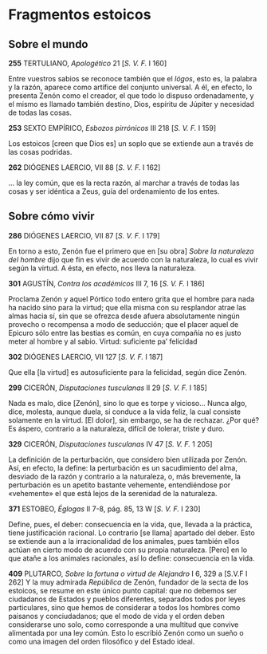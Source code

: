 # Fragmentos estoicos
## Sobre el mundo

**255** TERTULIANO, *Apologético* 21 [*S. V. F.* I 160]


Entre vuestros sabios se reconoce también que el *lógos*, esto es, la palabra y la razón, aparece como artífice del conjunto universal. A él, en efecto, lo presenta Zenón
como el creador, el que todo lo dispuso ordenadamente, y el mismo es llamado también destino, Dios, espíritu de Júpiter y necesidad de todas las cosas.


**253** SEXTO EMPÍRICO, *Esbozos pirrónicos* III 218 [*S. V. F.* I 159] 


Los estoicos [creen que Dios es] un soplo que se extiende aun a través de las cosas podridas.


**262** DIÓGENES LAERCIO, VII 88 [*S. V. F.* I 162]


... la ley común, que es la recta razón, al marchar a través de todas las cosas y ser idéntica a Zeus, guía del ordenamiento de los entes.


## Sobre cómo vivir


**286** DIÓGENES LAERCIO, VII 87 [*S. V. F.* I 179]


En torno a esto, Zenón fue el primero que en [su obra] *Sobre la naturaleza del hombre* dijo que fin es vivir de acuerdo con la naturaleza, lo cual es vivir según la virtud. A ésta, en efecto, nos lleva la naturaleza.


**301** AGUSTÍN, *Contra los académicos* III 7, 16 [*S. V. F.* I 186]


Proclama Zenón y aquel Pórtico todo entero grita que el hombre para nada ha nacido sino para la virtud; que ella misma con su resplandor atrae las almas hacia sí, sin que se ofrezca desde afuera absolutamente ningún provecho o recompensa a modo de seducción; que el placer aquel de Epicuro sólo entre las bestias es común, en cuya compañía no es justo meter al hombre y al sabio. 
Virtud: suficiente pa’ felicidad


**302** DIÓGENES LAERCIO, VII 127 [*S. V. F.* I 187]


Que ella [la virtud] es autosuficiente para la felicidad, según dice Zenón.



**299** CICERÓN, *Disputaciones tusculanas* II 29 [*S. V. F.* I 185]


Nada es malo, dice [Zenón], sino lo que es torpe y vicioso... Nunca algo, dice, molesta, aunque duela, si conduce a la vida feliz, la cual consiste solamente en la virtud. [El dolor], sin embargo, se ha de rechazar. ¿Por qué? Es áspero, contrario a la naturaleza, difícil de tolerar, triste y duro.


**329** CICERÓN, *Disputaciones tusculanas* IV 47 [*S. V. F.* 1 205]


La definición de la perturbación, que considero bien utilizada por Zenón. Así, en efecto, la define: la perturbación es un sacudimiento del alma, desviado de la razón y contrario a la naturaleza, o, más brevemente, la perturbación es un apetito bastante vehemente, entendiéndose por «vehemente» el que está lejos de la serenidad de la naturaleza.


**371** ESTOBEO, *Églogas* II 7-8, pág. 85, 13 W [*S. V. F.* I 230]


Define, pues, el deber: consecuencia en la vida, que, llevada a la práctica, tiene justificación racional. Lo contrario [se llama] apartado del deber. Esto se extiende aun a la irracionalidad de los animales, pues también ellos actúan en cierto modo de acuerdo con su propia naturaleza. [Pero] en lo que atañe a los animales racionales, así lo define: consecuencia en la vida.


**409** PLUTARCO, *Sobre la fortuna o virtud de Alejandro* I 6, 329 a [S.V.F I 262]
Y la muy admirada *República* de Zenón, fundador de la secta de los estoicos, se resume en este único punto capital: que no debemos ser ciudadanos de Estados y pueblos diferentes, separados todos por leyes particulares, sino que hemos de considerar a todos los hombres como paisanos y conciudadanos; que el modo de vida y el orden deben considerarse uno solo, como corresponde a una multitud que convive alimentada por una ley común. Esto lo escribió Zenón como un sueño o como una imagen del orden filosófico y del Estado ideal.

